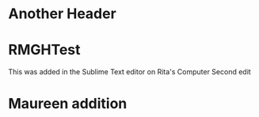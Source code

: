 # Another Header
# RMGHTest
This was added in the Sublime Text editor on Rita's Computer
Second edit
# Maureen addition
